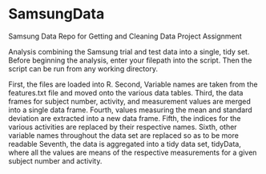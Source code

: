 # SamsungData
Samsung Data Repo for Getting and Cleaning Data Project Assignment


Analysis combining the Samsung trial and test data into a single, tidy set.
Before beginning the analysis, enter your filepath into the script.
Then the script can be run from any working directory.

First, the files are loaded into R.
Second, Variable names are taken from the features.txt file and moved onto the various data tables.
Third, the data frames for subject number, activity, and measurement values are
merged into a single data frame.
Fourth, values measuring the mean and standard deviation are extracted into a
new data frame.
Fifth, the indices for the various activities are replaced by their respective
names.
Sixth, other variable names throughout the data set are replaced so as to be 
more readable
Seventh, the data is aggregated into a tidy data set, tidyData, where all the
values are means of the respective measurements for a given subject number
and activity.
